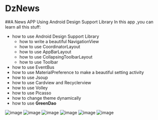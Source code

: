 # DzNews
##A News APP Using Android Design Support Library
In this app ,you can learn all this stuff:
  +   how to use Android Design Support Library
      - how to write a beautiful NavigationView
      - how to use CoordinatorLayout
      - how to use AppBarLayout
      - how to use CollapsingToolbarLayout
      - how to use Toolbar
  +   how to use EventBus
  +   how to use MaterialPreference to make a beautiful setting activity
  +   how to use Jsoup
  +   how to use Cardview  and Recyclerview 
  +   how to use Volley
  +   how to use Picasso
  +   how to change theme dynamically
  +   how to use **GreenDao**

![image](https://github.com/aCoder2013/DzNews/blob/master/screenshot/1.png)
![image](https://github.com/aCoder2013/DzNews/blob/master/screenshot/2.png)
![image](https://github.com/aCoder2013/DzNews/blob/master/screenshot/3.png)
![image](https://github.com/aCoder2013/DzNews/blob/master/screenshot/20150725101717.png)
![image](https://github.com/aCoder2013/DzNews/blob/master/screenshot/20150725101738.png)
![image](https://github.com/aCoder2013/DzNews/blob/master/screenshot/20150725101749.png)

